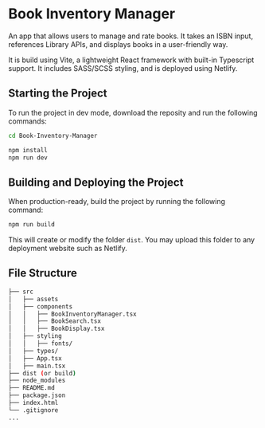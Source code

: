 # Book Inventory Manager

An app that allows users to manage and rate books.  It takes an ISBN input, references Library APIs, and displays books in a user-friendly way.

It is build using Vite, a lightweight React framework with built-in Typescript support.  It includes SASS/SCSS styling, and is deployed using Netlify.

## Starting the Project

To run the project in dev mode, download the reposity and run the following commands:

```bash
cd Book-Inventory-Manager

npm install
npm run dev
```

## Building and Deploying the Project

When production-ready, build the project by running the following command:

```bash
npm run build
```

This will create or modify the folder `dist`.  You may upload this folder to any deployment website such as Netlify.

## File Structure

```bash
├── src
│   ├── assets
│   ├── components
│   │   ├── BookInventoryManager.tsx
│   │   ├── BookSearch.tsx
│   │   ├── BookDisplay.tsx
│   ├── styling
│   │   ├── fonts/
│   ├── types/
│   ├── App.tsx
│   ├── main.tsx
├── dist (or build)
├── node_modules
├── README.md
├── package.json
├── index.html
└── .gitignore
...
```
